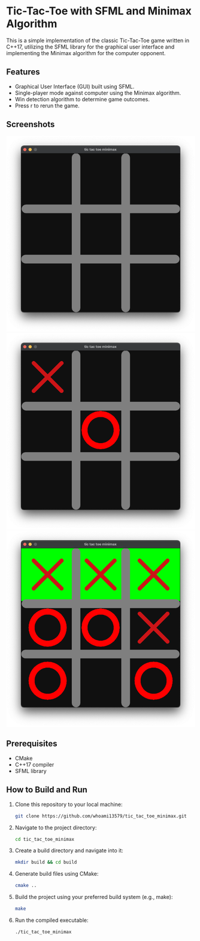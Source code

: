 # Tic-Tac-Toe with SFML and Minimax Algorithm

This is a simple implementation of the classic Tic-Tac-Toe game written in C++17, utilizing the SFML library for the graphical user interface and implementing the Minimax algorithm for the computer opponent.

## Features

- Graphical User Interface (GUI) built using SFML.
- Single-player mode against computer using the Minimax algorithm.
- Win detection algorithm to determine game outcomes.
- Press r to rerun the game.

## Screenshots

![](./screenshots/1.png)
![](./screenshots/2.png)
![](./screenshots/3.png)

## Prerequisites

- CMake
- C++17 compiler
- SFML library

## How to Build and Run

1. Clone this repository to your local machine:
    ```bash
    git clone https://github.com/whoami13579/tic_tac_toe_minimax.git
    ```
2. Navigate to the project directory:
    ```bash
    cd tic_tac_toe_minimax
    ```
3. Create a build directory and navigate into it:
    ```bash
    mkdir build && cd build
    ```
4. Generate build files using CMake:
    ```bash
    cmake ..
    ```
5. Build the project using your preferred build system (e.g., make):
    ```bash
    make
    ```
6. Run the compiled executable:
    ```bash
    ./tic_tac_toe_minimax
    ```

